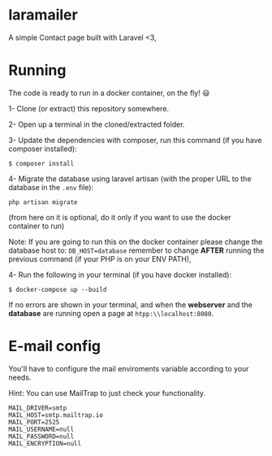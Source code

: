 
# laramailer

A simple Contact page built with Laravel <3,

  

# Running

  

The code is ready to run in a docker container, on the fly! 😃

  

1- Clone (or extract) this repository somewhere.

  

2- Open up a terminal in the cloned/extracted folder.

  

3- Update the dependencies with composer, run this command (if you have composer installed):

`$ composer install`

  

4- Migrate the database using laravel artisan (with the proper URL to the database in the `.env` file):

`php artisan migrate`

  

(from here on it is optional, do it only if you want to use the docker container to run)

  

Note: If you are going to run this on the docker container please change the database host to: `DB_HOST=database` remember to change **AFTER** running the previous command (if your PHP is on your ENV PATH),

  

4- Run the following in your terminal (if you have docker installed):

`$ docker-compose up --build`

  

If no errors are shown in your terminal, and when the **webserver** and the **database** are running open a page at `htpp:\\localhost:8080`.

  

# E-mail config

  

You'll have to configure the mail enviroments variable according to your needs.

Hint: You can use MailTrap to just check your functionality.

  

    MAIL_DRIVER=smtp
    MAIL_HOST=smtp.mailtrap.io
    MAIL_PORT=2525
    MAIL_USERNAME=null
    MAIL_PASSWORD=null
    MAIL_ENCRYPTION=null
